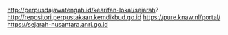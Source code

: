 http://perpusdajawatengah.id/kearifan-lokal/sejarah?
http://repositori.perpustakaan.kemdikbud.go.id
https://pure.knaw.nl/portal/
https://sejarah-nusantara.anri.go.id